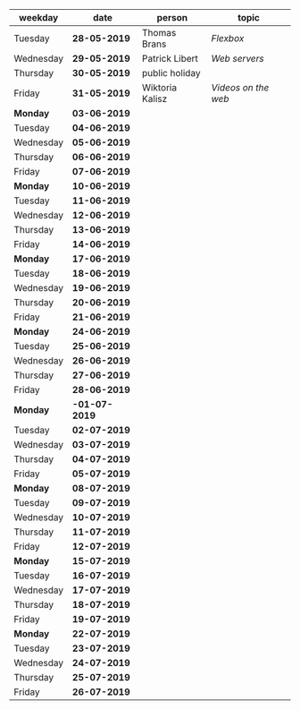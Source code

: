 weekday |   date   |     person      |    topic    
 --- | --- | --- | ---
Tuesday| **28-05-2019** | Thomas Brans | *Flexbox* 
Wednesday | **29-05-2019** | Patrick Libert | *Web servers* 
Thursday | **30-05-2019** | public holiday |  
Friday | **31-05-2019** | Wiktoria Kalisz | *Videos on the web*
**Monday**| **03-06-2019** |  |  
Tuesday| **04-06-2019** |  | 
Wednesday | **05-06-2019** | |  
Thursday| **06-06-2019** |  | 
Friday | **07-06-2019** |  | 
**Monday**| **10-06-2019** |  |  
Tuesday| **11-06-2019** |  | 
Wednesday | **12-06-2019** | |  
Thursday| **13-06-2019** |  | 
Friday | **14-06-2019** |  | 
**Monday**| **17-06-2019** |  |  
Tuesday| **18-06-2019** |  | 
Wednesday | **19-06-2019** | |  
Thursday| **20-06-2019** |  | 
Friday | **21-06-2019** |  | 
**Monday**| **24-06-2019** |  |  
Tuesday| **25-06-2019** |  | 
Wednesday | **26-06-2019** | |  
Thursday| **27-06-2019** |  | 
Friday | **28-06-2019** |  | 
**Monday**| **-01-07-2019** |  |  
Tuesday| **02-07-2019** |  | 
Wednesday |**03-07-2019** | |  
Thursday| **04-07-2019** |  | 
Friday | **05-07-2019** |  | 
**Monday**| **08-07-2019** |  |  
Tuesday| **09-07-2019** |  | 
Wednesday | **10-07-2019** | |  
Thursday| **11-07-2019** |  | 
Friday | **12-07-2019** |  | 
**Monday**| **15-07-2019** |  |  
Tuesday| **16-07-2019** |  | 
Wednesday | **17-07-2019** | |  
Thursday| **18-07-2019** |  | 
Friday | **19-07-2019** |  | 
**Monday**| **22-07-2019** |  |  
Tuesday| **23-07-2019** |  | 
Wednesday | **24-07-2019** | |  
Thursday| **25-07-2019** |  | 
Friday | **26-07-2019** |  | 

